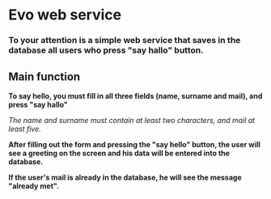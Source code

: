 # Evo web service

### To your attention is a simple web service that saves in the database all users who press "say hallo" button.

## Main function

**To say hello, you must fill in all three fields (name, surname and mail), and press "say hallo"**

*The name and surname must contain at least two characters, and mail at least five.*

**After filling out the form and pressing the "say hello" button, the user will see a greeting on the screen and his data will be entered into the database.**

**If the user's mail is already in the database, he will see the message "already met".**

